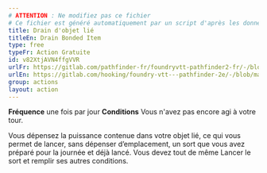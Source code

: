 ```yaml
---
# ATTENTION : Ne modifiez pas ce fichier
# Ce fichier est généré automatiquement par un script d'après les données du module Foundry VTT officiel et de sa traduction
title: Drain d'objet lié
titleEn: Drain Bonded Item
type: free
typeFr: Action Gratuite
id: v82XtjAVN4ffgVVR
urlFr: https://gitlab.com/pathfinder-fr/foundryvtt-pathfinder2-fr/-/blob/master/data/actions/v82XtjAVN4ffgVVR.htm
urlEn: https://gitlab.com/hooking/foundry-vtt---pathfinder-2e/-/blob/master/packs/data/actions.db/drain-bonded-item.json
group: actions
layout: action
---
```

**Fréquence** une fois par jour
**Conditions** Vous n'avez pas encore agi à votre tour.

Vous dépensez la puissance contenue dans votre objet lié, ce qui vous permet de lancer, sans dépenser d’emplacement, un sort que vous avez préparé pour la journée et déjà lancé. Vous devez tout de même Lancer le sort et remplir ses autres conditions.  


